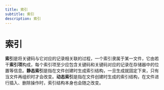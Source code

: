 ```yaml
---
title: 索引
subtitle: 索引
description: 索引
---
```


# 索引

**索引**是将关键码与它对应的记录相关联的过程，一个索引隶属于某一文件，它由若干**索引项**构成，每个索引项至少应包含关键码和关键码对应的记录在存储器中的位置等信息。**静态索引**是指在文件创建时生成索引结构，一旦生成就固定下来，只有当文件再组织时才会改变。**动态索引**是指在文件创建时生成的索引结构，在文件进行插入、删除操作时，索引结构本身也会随之改变。